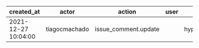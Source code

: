 |          created_at | actor         | action               | user | repo             |
| ------------------- | ------------- | -------------------- | ---- | ---------------- |
| 2021-12-27 10:04:00 | tiagocmachado | issue_comment.update |      | hyperledger/besu |
